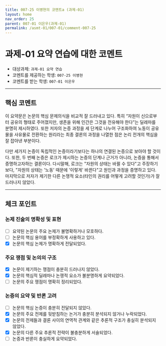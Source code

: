```yaml
---
title: 007-25 이병현의 코멘트a (과제-01) 
layout: home
nav_order: 25
parent: 007-01 이은우(과제-01)
permalink: /asmt-01/007-01/comment-007-25
---
```


# 과제-01 요약 연습에 대한 코멘트

- 대상과제: `과제-01 요약 연습`
- 코멘트를 제공하는 학생: `007-25 이병현` 
- 코멘트를 받는 학생: `007-01 이은우` 

---

## 핵심 코멘트

이 요약문은 논문의 핵심 문제의식을 비교적 잘 드러내고 있다. 특히 “자원이 신으로부터 공유의 형태로 주어졌지만, 생존을 위해 인간은 그것을 전유해야 한다”는 딜레마를 분명히 제시하였다. 또한 저자의 논증 과정을 세 단계로 나누어 구조화하여 노동이 공유물을 사유물로 전환하는 원리라는 최종 결론의 과정을 나열한 점은 논리 전개의 핵심을 잘 잡아낸 부분이다.

다만 세가지 논증이 독립적인 논증이라기보다는 하나의 연결된 논증으로 보아야 할 것이다. 또한, 두 번째 논증은 로크가 제시하는 논증의 단계나 근거가 아니라, 논증을 통해서 증명하고자하는 결론이다. 다시말해, 로크는 "자원의 상태는 바뀔 수 있다"고 주장하기보다, "자원의 상태는 '노동' 때문에 '이렇게' 바뀐다"고 원인과 과정을 증명하고 있다. 마지막으로 저자가 제기한 다른 논쟁적 요소(타인의 권리를 어떻게 고려할 것인가)가 잘 드러나지 않았다. 

---

## 체크 포인트

### 논제 진술의 명확성 및 표현  
- [ ] 요약된 논문의 주요 논제가 불명확하거나 모호하다.  
- [ ] 논문의 핵심 용어를 부정확하게 사용하고 있다.  
- [x] 논문의 핵심 논제가 명확하게 전달되었다.  

### 주요 쟁점 및 논의의 구조  
- [x] 논문이 제기하는 쟁점이 충분히 드러나지 않았다.  
- [x] 논문의 핵심적 딜레마나 논쟁적 요소가 불분명하게 요약되었다.  
- [ ] 논문의 주요 쟁점이 명확히 정리되었다.  

### 논증의 요약 및 반론 고려  
- [ ] 논문의 핵심 논증이 충분히 전달되지 않았다.  
- [x] 논문의 주요 전제를 뒷받침하는 논거가 충분히 분석되지 않거나 누락되었다.  
- [x] 논문의 전제들과 결론 사이의 연역적 관계와 같은 추론적 구조가 충실히 분석되지 않았다.  
- [x] 논문의 다른 주요 추론적 전략이 불충분하게 서술되었다.
- [ ] 논증과 반론이 충실하게 요약되었다. 
